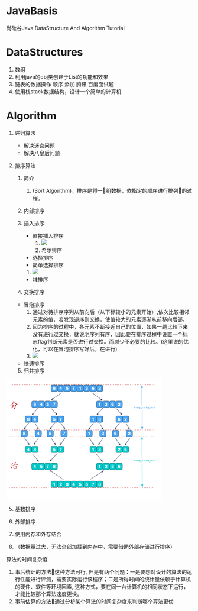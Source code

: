 # JavaBasis
尚硅谷Java DataStructure And Algorithm Tutorial
# DataStructures

1. 数组
2. 利用java的obj类创建于List的功能和效果
3. 链表的数据操作 顺序 添加 腾讯 百度面试题
4. 使用栈stack数据结构，设计一个简单的计算机  

# Algorithm

1. 递归算法
   - 解决迷宫问题
   - 解决八皇后问题

2. 排序算法
   1.  简介

        1.  (Sort Algorithm)，排序是将一组数据，依指定的顺序进行排列的过程。

    2.  内部排序
   3. 插入排序
      -  直接插入排序 
         1.  ![](https://gitee.com/yichangkong/FigureBed/raw/master/img/20200422173050.png)
         2.  希尔排序
      -  选择排序
      -  简单选择排序
        1. ![](https://gitee.com/yichangkong/FigureBed/raw/master/img/20200422173012.png)
      -  堆排序
   4.  交换排序
      - 冒泡排序  
        1.  通过对待排序序列从前向后（从下标较小的元素开始）,依次比较相邻元素的值，若发现逆序则交换，使值较大的元素逐渐从前移向后部。
        2. 因为排序的过程中，各元素不断接近自己的位置，如果一趟比较下来没有进行过交换，就说明序列有序，因此要在排序过程中设置一个标志flag判断元素是否进行过交换。而减少不必要的比较。(这里说的优化，可以在冒泡排序写好后，在进行)
        3.  ![](https://gitee.com/yichangkong/FigureBed/raw/master/img/20200422172942.png)
      - 快速排序
   5. 归并排序

<img src="img/merger1.png" style="zoom:50%;" >

5. 基数排序

3. 外部排序

1.    使用内存和外存结合 

2.  （数据量过大，无法全部加载到内存中，需要借助外部存储进行排序）



算法的时间复杂度

1. 事后统计的方法这种方法可行, 但是有两个问题：一是要想对设计的算法的运行性能进行评测，需要实际运行该程序；二是所得时间的统计量依赖于计算机的硬件、软件等环境因素, 这种方式，要在同一台计算机的相同状态下运行，才能比较那个算法速度更快。
2. 事前估算的方法通过分析某个算法的时间复杂度来判断哪个算法更优.



  







